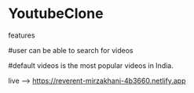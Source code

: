 # YoutubeClone

features

#user can be able to search for videos

#default videos is the most popular videos in India.

live --> https://reverent-mirzakhani-4b3660.netlify.app

